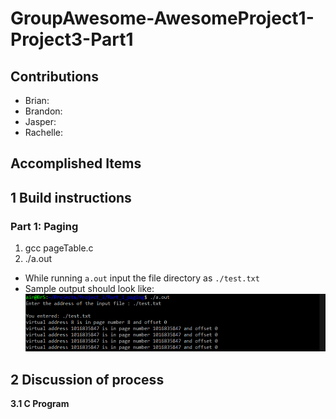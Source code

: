 # GroupAwesome-AwesomeProject1-Project3-Part1

## Contributions

- Brian:
- Brandon:
- Jasper:
- Rachelle:

## Accomplished Items  


## 1 Build instructions   

### Part 1: Paging
1. gcc pageTable.c
2. ./a.out
  - While running `a.out` input the file directory as `./test.txt`
  - Sample output should look like:
![The sample output of the file read](/images/sampleInput2.0.png)

## 2 Discussion of process  


**3.1 C Program**  
